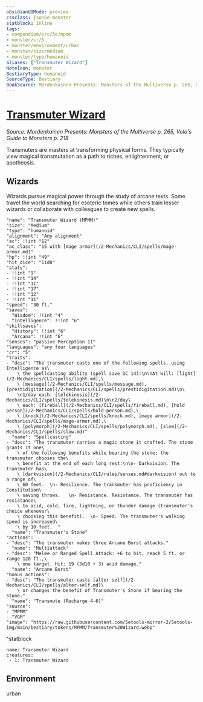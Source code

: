 ```yaml
---
obsidianUIMode: preview
cssclass: json5e-monster
statblock: inline
tags:
- compendium/src/5e/mpmm
- monster/cr/5
- monster/environment/urban
- monster/size/medium
- monster/type/humanoid
aliases: ["Transmuter Wizard"]
NoteIcon: monster
BestiaryType: humanoid
SourceType: Bestiary
BookSource: Mordenkainen Presents: Monsters of the Multiverse p. 265, Volo's Guide to Monsters p. 218
---
```

# [Transmuter Wizard](2-Mechanics\CLI\bestiary\humanoid/transmuter-wizard-mpmm.md)
*Source: Mordenkainen Presents: Monsters of the Multiverse p. 265, Volo's Guide to Monsters p. 218*  

Transmuters are masters at transforming physical forms. They typically view magical transmutation as a path to riches, enlightenment, or apotheosis.

## Wizards

Wizards pursue magical power through the study of arcane texts. Some travel the world searching for esoteric tomes while others train lesser wizards or collaborate with colleagues to create new spells.

```statblock
"name": "Transmuter Wizard (MPMM)"
"size": "Medium"
"type": "humanoid"
"alignment": "Any alignment"
"ac": !!int "12"
"ac_class": "15 with [mage armor](/2-Mechanics/CLI/spells/mage-armor.md)"
"hp": !!int "49"
"hit_dice": "11d8"
"stats":
- !!int "9"
- !!int "14"
- !!int "11"
- !!int "17"
- !!int "12"
- !!int "11"
"speed": "30 ft."
"saves":
  "Wisdom": !!int "4"
  "Intelligence": !!int "6"
"skillsaves":
  "History": !!int "6"
  "Arcana": !!int "6"
"senses": "passive Perception 11"
"languages": "any four languages"
"cr": "5"
"traits":
- "desc": "The transmuter casts one of the following spells, using Intelligence as\
    \ the spellcasting ability (spell save DC 14):\n\nAt will: [light](/2-Mechanics/CLI/spells/light.md),\
    \ [message](/2-Mechanics/CLI/spells/message.md), [prestidigitation](/2-Mechanics/CLI/spells/prestidigitation.md)\n\
    \n1/day each: [telekinesis](/2-Mechanics/CLI/spells/telekinesis.md)\n\n2/day\
    \ each: [fireball](/2-Mechanics/CLI/spells/fireball.md), [hold person](/2-Mechanics/CLI/spells/hold-person.md),\
    \ [knock](/2-Mechanics/CLI/spells/knock.md), [mage armor](/2-Mechanics/CLI/spells/mage-armor.md),\
    \ [polymorph](/2-Mechanics/CLI/spells/polymorph.md), [slow](/2-Mechanics/CLI/spells/slow.md)"
  "name": "Spellcasting"
- "desc": "The transmuter carries a magic stone it crafted. The stone grants it one\
    \ of the following benefits while bearing the stone; the transmuter chooses the\
    \ benefit at the end of each long rest:\n\n- Darkvision. The transmuter has\
    \ [darkvision](/2-Mechanics/CLI/rules/senses.md#darkvision) out to a range of\
    \ 60 feet.  \n- Resilience. The transmuter has proficiency in Constitution\
    \ saving throws.   \n- Resistance. Resistance. The transmuter has resistance\
    \ to acid, cold, fire, lightning, or thunder damage (transmuter's choice whenever\
    \ choosing this benefit).  \n- Speed. The transmuter's walking speed is increased\
    \ by 10 feet.  "
  "name": "Transmuter's Stone"
"actions":
- "desc": "The transmuter makes three Arcane Burst attacks."
  "name": "Multiattack"
- "desc": "Melee or Ranged Spell Attack: +6 to hit, reach 5 ft. or range 120 ft.,\
    \ one target. Hit: 19 (3d10 + 3) acid damage."
  "name": "Arcane Burst"
"bonus_actions":
- "desc": "The transmuter casts [alter self](/2-Mechanics/CLI/spells/alter-self.md)\
    \ or changes the benefit of Transmuter's Stone if bearing the stone."
  "name": "Transmute (Recharge 4-6)"
"source":
- "MPMM"
- "VGM"
"image": "https://raw.githubusercontent.com/5etools-mirror-2/5etools-img/main/bestiary/tokens/MPMM/Transmuter%20Wizard.webp"
```
^statblock

```encounter-table
name: Transmuter Wizard
creatures:
 - 1: Transmuter Wizard
```

## Environment

urban